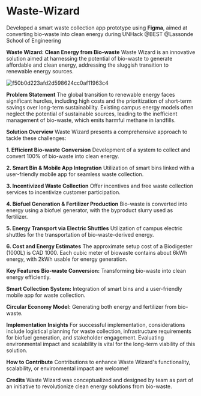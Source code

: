 # Waste-Wizard
Developed a smart waste collection app prototype using **Figma**, aimed at converting bio-waste into clean energy during UNHack @BEST @Lassonde School of Engineering 

**Waste Wizard: Clean Energy from Bio-waste**
Waste Wizard is an innovative solution aimed at harnessing the potential of bio-waste to generate affordable and clean energy, addressing the sluggish transition to renewable energy sources.

![f50b0d223afd2d598624cc0af11963c4](https://github.com/Nidhi-m-30/Waste-Wizard/assets/122297238/738d9f5e-fcb8-4eb6-a37b-4bf1ef42c4b8)

**Problem Statement**
The global transition to renewable energy faces significant hurdles, including high costs and the prioritization of short-term savings over long-term sustainability. Existing campus energy models often neglect the potential of sustainable sources, leading to the inefficient management of bio-waste, which emits harmful methane in landfills.

**Solution Overview**
Waste Wizard presents a comprehensive approach to tackle these challenges:

**1. Efficient Bio-waste Conversion**
Development of a system to collect and convert 100% of bio-waste into clean energy.

**2. Smart Bin & Mobile App Integration**
Utilization of smart bins linked with a user-friendly mobile app for seamless waste collection.

**3. Incentivized Waste Collection**
Offer incentives and free waste collection services to incentivize customer participation.

**4. Biofuel Generation & Fertilizer Production**
Bio-waste is converted into energy using a biofuel generator, with the byproduct slurry used as fertilizer.

**5. Energy Transport via Electric Shuttles**
Utilization of campus electric shuttles for the transportation of bio-waste-derived energy.

**6. Cost and Energy Estimates**
The approximate setup cost of a Biodigester (1000L) is CAD 1000. Each cubic meter of biowaste contains about 6kWh energy, with 2kWh usable for energy generation.

**Key Features**
**Bio-waste Conversion:** Transforming bio-waste into clean energy efficiently.

**Smart Collection System:** Integration of smart bins and a user-friendly mobile app for waste collection.

**Circular Economy Model:** Generating both energy and fertilizer from bio-waste.

**Implementation Insights**
For successful implementation, considerations include logistical planning for waste collection, infrastructure requirements for biofuel generation, and stakeholder engagement. Evaluating environmental impact and scalability is vital for the long-term viability of this solution.

**How to Contribute**
Contributions to enhance Waste Wizard's functionality, scalability, or environmental impact are welcome!

**Credits**
Waste Wizard was conceptualized and designed by team as part of an initiative to revolutionize clean energy solutions from bio-waste.

